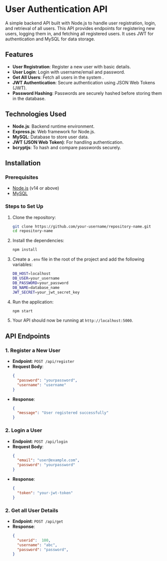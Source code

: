 # User Authentication API

A simple backend API built with Node.js to handle user registration, login, and retrieval of all users. This API provides endpoints for registering new users, logging them in, and fetching all registered users. It uses JWT for authentication and MySQL for data storage.

## Features

- **User Registration**: Register a new user with basic details.
- **User Login**: Login with username/email and password.
- **Get All Users**: Fetch all users in the system .
- **JWT Authentication**: Secure authentication using JSON Web Tokens (JWT).
- **Password Hashing**: Passwords are securely hashed before storing them in the database.

## Technologies Used

- **Node.js**: Backend runtime environment.
- **Express.js**: Web framework for Node.js.
- **MySQL**: Database to store user data.
- **JWT (JSON Web Token)**: For handling authentication.
- **bcryptjs**: To hash and compare passwords securely.

## Installation

### Prerequisites

- [Node.js](https://nodejs.org/) (v14 or above)
- [MySQL](https://www.mysql.com/)

### Steps to Set Up

1. Clone the repository:
    ```bash
    git clone https://github.com/your-username/repository-name.git
    cd repository-name
    ```

2. Install the dependencies:
    ```bash
    npm install
    ```

3. Create a `.env` file in the root of the project and add the following variables:
    ```bash
    DB_HOST=localhost
    DB_USER=your_username
    DB_PASSWORD=your_password
    DB_NAME=database_name
    JWT_SECRET=your_jwt_secret_key
    ```

4. Run the application:
    ```bash
    npm start
    ```

5. Your API should now be running at `http://localhost:5000`.

## API Endpoints

### 1. Register a New User

- **Endpoint**: `POST /api/register`
- **Request Body**:
    ```json
    {
      "password": "yourpassword",
      "username": "username"
    }
    ```
- **Response**:
    ```json
    {
      "message": "User registered successfully"
    }
    ```

### 2. Login a User

- **Endpoint**: `POST /api/login`
- **Request Body**:
    ```json
    {
      "email": "user@example.com",
      "password": "yourpassword"
    }
    ```
- **Response**:
    ```json
    {
      "token": "your-jwt-token"
    }
    ```
### 2. Get all User Details

- **Endpoint**: `POST /api/get`
- **Response**:
    ```json
    {
      "userid":  100,
      "username": "abc",
      "password": "password",
    }
    ```
